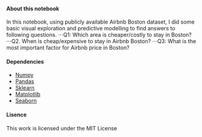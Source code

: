 #### About this notebook
In this notebook, using publicly available Airbnb Boston dataset, I did some basic visual exploration and predictive modelling to find answers to following questions.
⋅⋅⋅Q1: Which area is cheaper/costly to stay in Boston?
⋅⋅⋅Q2. When is cheap/expensive to stay in Airbnb Boston?
⋅⋅⋅Q3: What is the most important factor for Airbnb price in Boston?

#### Dependencies 
* [Numpy](http://www.numpy.org/)
* [Pandas](https://pandas.pydata.org/)
* [Sklearn](https://scikit-learn.org/stable/index.html)
* [Matplotlib](https://matplotlib.org/v)
* [Seaborn](https://seaborn.pydata.org/)

#### Lisence
This work is licensed under the MIT License
